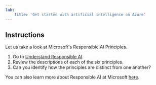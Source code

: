 ```yaml
---
lab:
    title: 'Get started with artificial intelligence on Azure'
---
```


## Instructions
Let us take a look at Microsoft's Responsible AI Principles.

1.	Go to [Understand Responsible AI](https://docs.microsoft.com/learn/modules/get-started-ai-fundamentals/7-understand-responsible-ai?ns-enrollment-type=LearningPath&ns-enrollment-id=learn.wwl.get-started-with-artificial-intelligence-on-azure).
2.	Review the descriptions of each of the six principles.
3.	Can you identify how the principles are distinct from one another?

You can also learn more about Responsible AI at Microsoft [here](https://www.microsoft.com/ai/responsible-ai).
